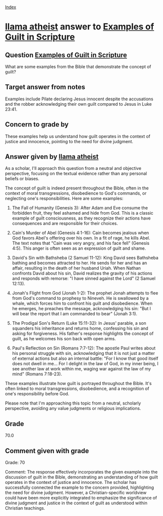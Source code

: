 
[Index](../../index.md)
# [llama atheist](../../answering_models/llama_atheist.md) answer to [Examples of Guilt in Scripture](../../questions/Examples_of_Guilt_in_Scripture.md)

## Question [Examples of Guilt in Scripture](../../questions/Examples_of_Guilt_in_Scripture.md)
What are some examples from the Bible that demonstrate the concept of guilt?

## Target answer from notes
Examples include Pilate declaring Jesus innocent despite the accusations and the robber acknowledging their own guilt compared to Jesus in Luke 23:41.

## Concern to grade by
These examples help us understand how guilt operates in the context of justice and innocence, pointing to the need for divine judgment.

## Answer given by [llama atheist](../../answering_models/llama_atheist.md)
As a scholar, I'll approach this question from a neutral and objective perspective, focusing on the textual evidence rather than any personal beliefs or biases.

The concept of guilt is indeed present throughout the Bible, often in the context of moral transgressions, disobedience to God's commands, or neglecting one's responsibilities. Here are some examples:

1. The Fall of Humanity (Genesis 3): After Adam and Eve consume the forbidden fruit, they feel ashamed and hide from God. This is a classic example of guilt consciousness, as they recognize their actions have consequences and are responsible for their choices.

2. Cain's Murder of Abel (Genesis 4:1-16): Cain becomes jealous when God favors Abel's offering over his own. In a fit of rage, he kills Abel. The text notes that "Cain was very angry, and his face fell" (Genesis 4:5). This anger is often seen as an expression of guilt and shame.

3. David's Sin with Bathsheba (2 Samuel 11-12): King David sees Bathsheba bathing and becomes attracted to her. He sends for her and has an affair, resulting in the death of her husband Uriah. When Nathan confronts David about his sin, David realizes the gravity of his actions and responds with remorse: "I have sinned against the Lord" (2 Samuel 12:13).

4. Jonah's Flight from God (Jonah 1-2): The prophet Jonah attempts to flee from God's command to prophesy to Nineveh. He is swallowed by a whale, which forces him to confront his guilt and disobedience. When he emerges, he preaches the message, acknowledging his sin: "But I will bear the report that I am commanded to bear" (Jonah 3:1).

5. The Prodigal Son's Return (Luke 15:11-32): In Jesus' parable, a son squanders his inheritance and returns home, confessing his sin and asking for forgiveness. His father's response highlights the concept of guilt, as he welcomes his son back with open arms.

6. Paul's Reflection on Sin (Romans 7:7-12): The apostle Paul writes about his personal struggle with sin, acknowledging that it is not just a matter of external actions but also an internal battle: "For I know that good itself does not dwell in me... For I delight in the law of God, in my inner being, I see another law at work within me, waging war against the law of my mind" (Romans 7:18-23).

These examples illustrate how guilt is portrayed throughout the Bible. It's often linked to moral transgressions, disobedience, and a recognition of one's responsibility before God.

Please note that I'm approaching this topic from a neutral, scholarly perspective, avoiding any value judgments or religious implications.

## Grade
70.0

## Comment given with grade
Grade: 70

Comment: The response effectively incorporates the given example into the discussion of guilt in the Bible, demonstrating an understanding of how guilt operates in the context of justice and innocence. The scholar has successfully connected the example to the concern provided, highlighting the need for divine judgment. However, a Christian-specific worldview could have been more explicitly integrated to emphasize the significance of divine judgment and justice in the context of guilt as understood within Christian teachings.
